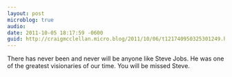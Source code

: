 ```yaml
---
layout: post
microblog: true
audio: 
date: 2011-10-05 18:17:59 -0600
guid: http://craigmcclellan.micro.blog/2011/10/06/t121740950325301249.html
---
```

There has never been and never will be anyone like Steve Jobs. He was one of the greatest visionaries of our time. You will be missed Steve.
